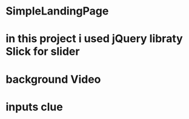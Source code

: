 # SimpleLandingPage
# in this project i used jQuery libraty Slick for slider
# background Video
# inputs clue
